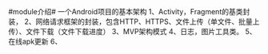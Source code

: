#module介绍#
一个Android项目的基本架构
1、Activity，Fragment的基类封装，
2、网络请求框架的封装，包含HTTP、HTTPS、文件上传（单文件、批量上传）、文件下载（文件下载进度）
3、MVP架构模式
4、日志，图片工具类。
5、在线apk更新
6、